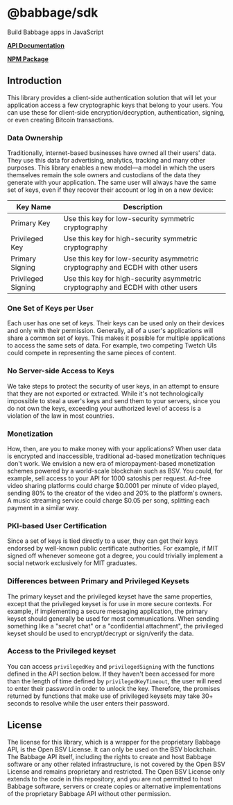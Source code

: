 # @babbage/sdk

Build Babbage apps in JavaScript

**[API Documentation](https://github.com/p2ppsr/babbage-sdk/blob/master/API.md)**

**[NPM Package](https://www.npmjs.com/package/@babbage/sdk)**

## Introduction

This library provides a client-side authentication solution that will let your application access a few 
cryptographic keys that belong to your users. You can use these for client-side encryption/decryption, 
authentication, signing, or even creating Bitcoin transactions.

### Data Ownership

Traditionally, internet-based businesses have owned all their users' data. They use this data for advertising, 
analytics, tracking and many other purposes. This library enables a new model—a model in which the users 
themselves remain the sole owners and custodians of the data they generate with your application. The same user will always have the same set of keys, even if they recover their account or 
log in on a new device:

Key Name            | Description
--------------------|-----------------------
Primary Key         | Use this key for low-security symmetric cryptography
Privileged Key      | Use this key for high-security symmetric cryptography
Primary Signing     | Use this key for low-security asymmetric cryptography and ECDH with other users
Privileged Signing  | Use this key for high-security asymmetric cryptography and ECDH with other users

### One Set of Keys per User

Each user has one set of keys. Their keys can be used only on their devices and only with their permission. 
Generally, all of a user's applications will share a common set of keys. This makes it possible for multiple 
applications to access the same sets of data. For example, two competing Twetch UIs could compete in 
representing the same pieces of content.

### No Server-side Access to Keys

We take steps to protect the security of user keys, in an attempt to ensure that they are not exported or extracted. While 
it's not technologically impossible to steal a user's keys and send them to your servers, since you do not own 
the keys, exceeding your authorized level of access is a violation of the law in most countries.

### Monetization

How, then, are you to make money with your applications? When user data is encrypted and inaccessible, 
traditional ad-based monetization techniques don't work. We envision a new era of micropayment-based 
monetization schemes powered by a world-scale blockchain such as BSV. You could, for example, sell access to 
your API for 1000 satoshis per request. Ad-free video sharing platforms could charge $0.0001 per minute of 
video played, sending 80% to the creator of the video and 20% to the platform's owners. A music streaming 
service could charge $0.05 per song, splitting each payment in a similar way.

### PKI-based User Certification

Since a set of keys is tied directly to a user, they can get their keys endorsed by well-known public 
certificate authorities. For example, if MIT signed off whenever someone got a degree, you could trivially 
implement a social network exclusively for MIT graduates.

### Differences between Primary and Privileged Keysets

The primary keyset and the privileged keyset have the same properties, except that the privileged keyset is for 
use in more secure contexts. For example, if implementing a secure messaging application, the primary keyset 
should generally be used for most communications. When sending something like a "secret chat" or a "confidential attachment", 
the privileged keyset should be used to encrypt/decrypt or sign/verify the data.

### Access to the Privileged keyset

You can access `privilegedKey` and `privilegedSigning` with the functions defined in the API section below. If 
they haven't been accessed for more than the length of time defined by `privilegedKeyTimeout`, the 
user will need to enter their password in order to unlock the key. Therefore, the promises returned by 
functions that make use of privileged keysets may take 30+ seconds to resolve while the user enters their 
password.

## License

The license for this library, which is a wrapper for the proprietary Babbage API, is the Open BSV License. It can only be used on the BSV blockchain. The Babbage API itself, including the rights to create and host Babbage software or any other related infrastructure, is not covered by the Open BSV License and remains proprietary and restricted. The Open BSV License only extends to the code in this repository, and you are not permitted to host Babbage software, servers or create copies or alternative implementations of the proprietary Babbage API without other permission.
